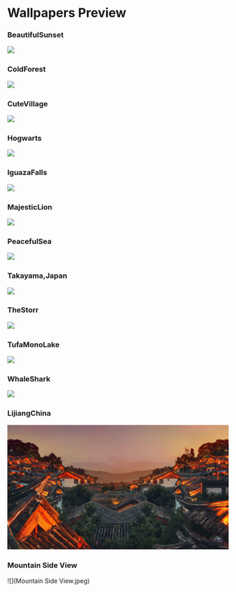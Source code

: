 # Wallpapers Preview

### BeautifulSunset
![](BeautifulSunset.png)

### ColdForest
![](ColdForest.png)

### CuteVillage
![](CuteVillage.png)

### Hogwarts
![](Hogwarts.png)

### IguazaFalls
![](IguazaFalls.png)

### MajesticLion
![](MajesticLion.png)

### PeacefulSea
![](PeacefulSea.png)

### Takayama,Japan
![](Takayama,Japan.png)

### TheStorr
![](TheStorr.png)

### TufaMonoLake
![](TufaMonoLake.png)

### WhaleShark
![](WhaleShark.png)

### LijiangChina
![](LijiangChina.jpeg)

### Mountain Side View
![](Mountain Side View.jpeg)

